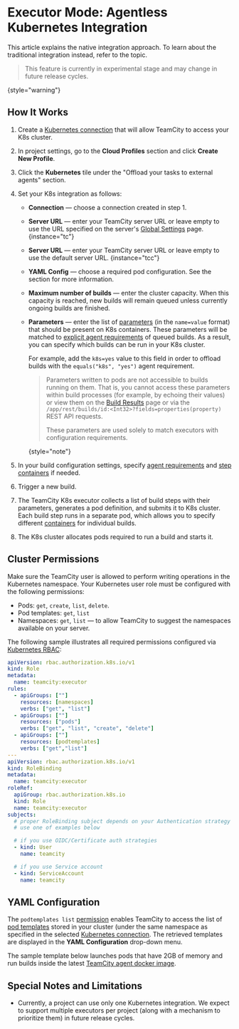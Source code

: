 # Executor Mode: Agentless Kubernetes Integration


<include from="setting-up-teamcity-for-kubernetes.md" element-id="k8s-integration-types"/>


This article explains the native integration approach. To learn about the traditional integration instead, refer to the [](setting-up-teamcity-for-kubernetes.md) topic.

> This feature is currently in experimental stage and may change in future release cycles.
> 
{style="warning"}

## How It Works

1. Create a [Kubernetes connection](configuring-connections.md#Kubernetes) that will allow TeamCity to access your K8s cluster.
2. In project settings, go to the **Cloud Profiles** section and click **Create New Profile**.
3. Click the **Kubernetes** tile under the "Offload your tasks to external agents" section.
4. Set your K8s integration as follows:
    * **Connection** — choose a connection created in step 1.
    * **Server URL** — enter your TeamCity server URL or leave empty to use the URL specified on the server's [Global Settings](configuring-server-url.md) page.
    {instance="tc"}
    * **Server URL** — enter your TeamCity server URL or leave empty to use the default server URL.
    {instance="tcc"}
    * **YAML Config** — choose a required pod configuration. See the [](#YAML+Configuration) section for more information.
    * **Maximum number of builds** — enter the cluster capacity. When this capacity is reached, new builds will remain queued unless currently ongoing builds are finished.
    * **Parameters** — enter the list of [parameters](configuring-build-parameters.md) (in the `name=value` format) that should be present on K8s containers. These parameters will be matched to [explicit agent requirements](agent-requirements.md) of queued builds. As a result, you can specify which builds can be run in your K8s cluster.
        
        For example, add the `k8s=yes` value to this field in order to offload builds with the `equals("k8s", "yes")` agent requirement.
        
        > Parameters written to pods are not accessible to builds running on them. That is, you cannot access these parameters within build processes (for example, by echoing their values) or view them on the [Build Results](build-results-page.md#Parameters+Tab) page or via the `/app/rest/builds/id:<Int32>?fields=properties(property)` REST API requests. 
        > 
        > These parameters are used solely to match executors with configuration requirements.
        > 
        {style="note"}
   
5. In your build configuration settings, specify [agent requirements](agent-requirements.md) and [step containers](container-wrapper.md) if needed.
6. Trigger a new build.
7. The TeamCity K8s executor collects a list of build steps with their parameters, generates a pod definition, and submits it to K8s cluster. Each build step runs in a separate pod, which allows you to specify different [containers](container-wrapper.md) for individual builds.
8. The K8s cluster allocates pods required to run a build and starts it.


## Cluster Permissions

Make sure the TeamCity user is allowed to perform writing operations in the Kubernetes namespace. Your Kubernetes user role must be configured with the following permissions:

* Pods: `get`, `create`, `list`, `delete`.
* Pod templates: `get`, `list`
* Namespaces: `get`, `list` — to allow TeamCity to suggest the namespaces available on your server.

The following sample illustrates all required permissions configured via [Kubernetes RBAC](https://kubernetes.io/docs/reference/access-authn-authz/rbac/):

```yaml
apiVersion: rbac.authorization.k8s.io/v1
kind: Role
metadata:
  name: teamcity:executor
rules:
  - apiGroups: [""]
    resources: [namespaces]
    verbs: ["get", "list"]
  - apiGroups: [""]
    resources: ["pods"]
    verbs: ["get", "list", "create", "delete"]
  - apiGroups: [""]
    resources: [podtemplates]
    verbs: ["get","list"]
---
apiVersion: rbac.authorization.k8s.io/v1
kind: RoleBinding
metadata:
  name: teamcity:executor
roleRef:
  apiGroup: rbac.authorization.k8s.io
  kind: Role
  name: teamcity:executor
subjects:
  # proper RoleBinding subject depends on your Authentication strategy
  # use one of examples below

  # if you use OIDC/Certificate auth strategies
  - kind: User
    name: teamcity

  # if you use Service account
  - kind: ServiceAccount
    name: teamcity
```

## YAML Configuration

The `podtemplates list` [permission](#Cluster+Permissions) enables TeamCity to access the list of [pod templates](https://kubernetes.io/docs/concepts/workloads/pods/pod-overview/#pod-templates) stored in your cluster (under the same namespace as specified in the selected [Kubernetes connection](configuring-connections.md#Kubernetes). The retrieved templates are displayed in the **YAML Configuration** drop-down menu.

The sample template below launches pods that have 2GB of memory and run builds inside the latest [TeamCity agent docker image](agent-docker-images.md).

<include from="setting-up-teamcity-for-kubernetes.md" element-id="k8s-template-sample"/>

## Special Notes and Limitations

* Currently, a project can use only one Kubernetes integration. We expect to support multiple executors per project (along with a mechanism to prioritize them) in future release cycles.
